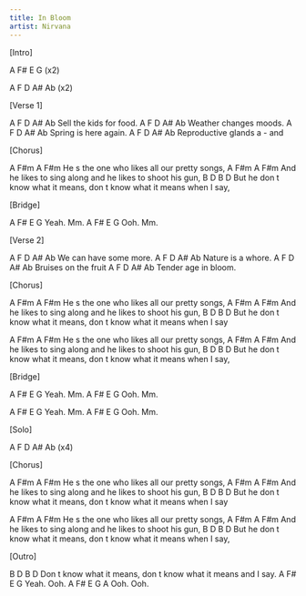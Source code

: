 ```yaml
---
title: In Bloom
artist: Nirvana
---
```


[Intro]

A  F#  E   G  (x2)

A   F  D  A#  Ab (x2)


[Verse 1]

A        F        D      A#  Ab
Sell the kids for food.
A       F       D       A#   Ab
Weather changes moods.
A         F     D       A#   Ab
Spring is here again.
A    F       D      A#  Ab
Reproductive glands a - and


[Chorus]

A        F#m           A              F#m
He s the one who likes all our pretty songs,
       A              F#m         A                  F#m
And he likes to sing along and he likes to shoot his gun,
       B                  D      B                  D
But he don t know what it means, don t know what it means when I say,


[Bridge]

A  F#  E  G
Yeah.  Mm.
A  F#  E  G
Ooh.   Mm.


[Verse 2]

A        F        D      A#  Ab
We can have some more.
A       F       D       A#   Ab
Nature is a whore.
A         F     D       A#   Ab
Bruises on the fruit
A      F       D      A#  Ab
Tender age in bloom.


[Chorus]

A        F#m           A              F#m
He s the one who likes all our pretty songs,
       A              F#m         A                  F#m
And he likes to sing along and he likes to shoot his gun,
       B                  D      B                  D
But he don t know what it means, don t know what it means when I say

A        F#m           A              F#m
He s the one who likes all our pretty songs,
       A              F#m         A                  F#m
And he likes to sing along and he likes to shoot his gun,
       B                  D      B                  D
But he don t know what it means, don t know what it means when I say,


[Bridge]

A  F#  E  G
Yeah.  Mm.
A  F#  E  G
Ooh.   Mm.

A  F#  E  G
Yeah.  Mm.
A  F#  E  G
Ooh.   Mm.


[Solo]

A   F  D  A#  Ab (x4)


[Chorus]

A        F#m           A              F#m
He s the one who likes all our pretty songs,
       A              F#m         A                  F#m
And he likes to sing along and he likes to shoot his gun,
       B                  D      B                  D
But he don t know what it means, don t know what it means when I say

A        F#m           A              F#m
He s the one who likes all our pretty songs,
       A              F#m         A                  F#m
And he likes to sing along and he likes to shoot his gun,
       B                  D      B                  D
But he don t know what it means, don t know what it means when I say,


[Outro]

B                  D      B                  D
Don t know what it means, don t know what it means and I say.
A  F#  E  G
Yeah.  Ooh.
A F#   E  G      A
Ooh.   Ooh.


